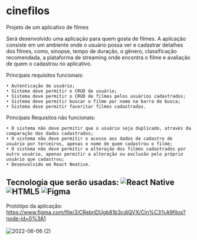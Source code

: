 # cinefilos
Projeto de um aplicativo de filmes

Será desenvolvido uma aplicação para quem gosta de filmes. A aplicação consiste em um ambiente onde o usuário possa ver e cadastrar detalhes dos filmes, como, sinopse, tempo de duração, o gênero, classificação recomendada, a plataforma de streaming onde encontra o filme e avaliação de quem o cadastrou no aplicativo. 

Principais requisitos funcionais:

    • Autenticação de usuário;
    • Sistema deve permitir o CRUD de usuário;
    • Sistema deve permitir o CRUD de filmes pelos usuários cadastrados;
    • Sistema deve permitir buscar o filme por nome na barra de busca;
    • Sistema deve permitir favoritar filmes cadastrados.

Principais Requisitos não funcionais:

    • O sistema não deve permitir que o usuário seja duplicado, através da comparação dos dados cadastrados;
    • O sistema não deve permitir o acesso aos dados de cadastro de usuário por terceiros, apenas o nome de quem cadastrou o filme;
    • O sistema não deve permitir a alteração dos filmes cadastrados por outro usuário, apenas permitir a alteração ou exclusão pelo próprio usuário que cadastrou;
    • Desenvolvido em React Neative.
    
  ## Tecnologia que serão usadas:  ![React Native](https://img.shields.io/badge/react_native-%2320232a.svg?style=for-the-badge&logo=react&logoColor=%2361DAFB) ![HTML5](https://img.shields.io/badge/html5-%23E34F26.svg?style=for-the-badge&logo=html5&logoColor=white) 	![Figma](https://img.shields.io/badge/figma-%23F24E1E.svg?style=for-the-badge&logo=figma&logoColor=white)<br>
  Protótipo da aplicação: https://www.figma.com/file/2jCRebriDUgb81b3cdjQVX/Cin%C3%A9filos?node-id=0%3A1 <br> <br>
  ![2022-06-06 (2)](https://user-images.githubusercontent.com/61753234/172175457-4e4a2266-a2e8-4481-afbb-bb0bcddcc690.png)
